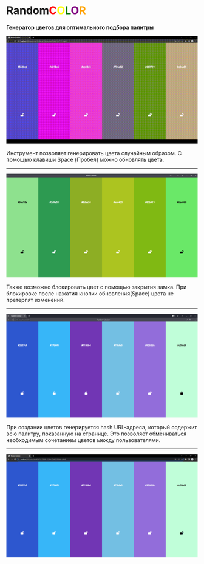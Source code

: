 # Random<span style="color:red">C</span><span style="color:yellow">O</span><span style="color:green">L</span><span style="color:purple">O</span><span style="color:orange">R</span>

**Генератор цветов для оптимального подбора палитры**

![RandomColorizer](RandomColorizer.gif)

Инструмент позволяет генерировать цвета случайным образом. С помощью клавиши Space (Пробел) можно обновлять цвета.

---

![RandomColorizer1](RandomColorizer1.png)

Также возможно блокировать цвет с помощью закрытия замка. При блокировке после нажатия кнопки обновления(Space) цвета не претерпят изменений.

---

![RandomColorizer1](RandomColorizer2.png)

При создании цветов генерируется hash URL-адреса, который содержит всю палитру, показанную на странице.
Это позволяет обмениваться необходимым сочетанием цветов между пользователями.

---

![RandomColorizer3](RandomColorizer3.png)
